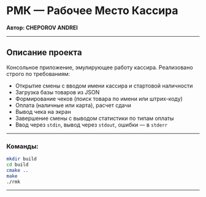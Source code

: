 
# РМК — Рабочее Место Кассира
**Автор: CHEPOROV ANDREI**

---

## Описание проекта

Консольное приложение, эмулирующее работу кассира. Реализовано строго по требованиям:

- Открытие смены с вводом имени кассира и стартовой наличности
- Загрузка базы товаров из JSON
- Формирование чеков (поиск товара по имени или штрих-коду)
- Оплата (наличные или карта), расчет сдачи
- Вывод чека на экран
- Завершение смены с выводом статистики по типам оплаты
- Ввод через `stdin`, вывод через `stdout`, ошибки — в `stderr`

---

### Команды:
```bash
mkdir build
cd build
cmake ..
make
./rmk
```

---

